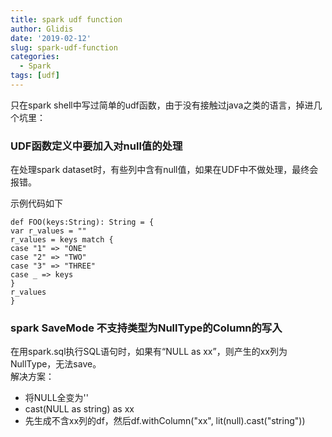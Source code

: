 ```yaml
---
title: spark udf function
author: Glidis
date: '2019-02-12'
slug: spark-udf-function
categories:
  - Spark
tags: [udf]
---
```


只在spark shell中写过简单的udf函数，由于没有接触过java之类的语言，掉进几个坑里：

### UDF函数定义中要加入对null值的处理

在处理spark dataset时，有些列中含有null值，如果在UDF中不做处理，最终会报错。

示例代码如下

```
def FOO(keys:String): String = {
var r_values = ""
r_values = keys match {
case "1" => "ONE"
case "2" => "TWO"
case "3" => "THREE"
case _ => keys
}
r_values
}
```
### spark SaveMode 不支持类型为NullType的Column的写入

在用spark.sql执行SQL语句时，如果有“NULL as xx”，则产生的xx列为NullType，无法save。  
解决方案： 

  - 将NULL全变为''  
  - cast(NULL as string) as xx  
  - 先生成不含xx列的df，然后df.withColumn("xx", lit(null).cast("string"))
  
